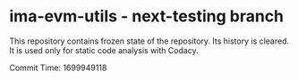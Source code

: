 # ima-evm-utils - next-testing branch

This repository contains frozen state of the repository.
Its history is cleared. It is used only for static code
analysis with Codacy.

Commit Time: 1699949118